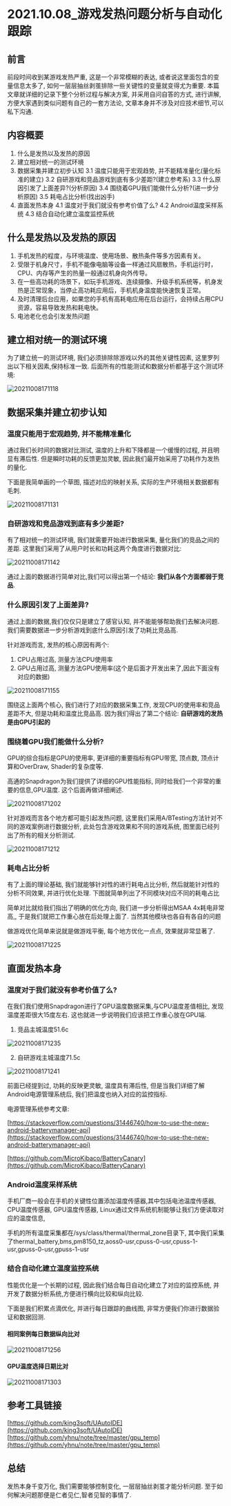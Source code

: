 # 2021.10.08_游戏发热问题分析与自动化跟踪

## 前言

前段时间收到某游戏发热严重, 这是一个非常模糊的表达, 或者说这里面包含的变量信息太多了, 如何一层层抽丝剥茧排除一些关键性的变量就变得尤为重要.
本篇文章就详细的记录下整个分析过程与解决方案, 并采用自问自答的方式, 进行讲解, 方便大家遇到类似问题有自己的一套方法论, 文章本身并不涉及对应技术细节,可以私下沟通.

## 内容概要

1. 什么是发热以及发热的原因
2. 建立相对统一的测试环境
3. 数据采集并建立初步认知
    3.1 温度只能用于宏观趋势, 并不能精准量化(量化标准的建立)
    3.2 自研游戏和竞品游戏到底有多少差距?(建立参考系)
    3.3 什么原因引发了上面差异?(分析原因)
    3.4 围绕着GPU我们能做什么分析?(进一步分析原因)
    3.5 耗电占比分析(找出凶手)
4. 直面发热本身
    4.1 温度对于我们就没有参考价值了么?
    4.2 Android温度采样系统
    4.3 结合自动化建立温度监控系统

## 什么是发热以及发热的原因

1. 手机发热的程度，与环境温度、使用场景、散热条件等多方因素有关。
2. 受限于机身尺寸，手机不能像电脑等设备一样通过风扇散热，手机运行时，CPU、内存等产生的热量一般通过机身向外传导。
3. 在一些高功耗的场景下，如玩手机游戏、连续摄像、升级手机系统等，机身发热是正常现象，当停止高功耗应用后，手机机身温度能快速恢复正常。
4. 及时清理后台应用，如果您的手机有高耗电应用在后台运行，会持续占用CPU资源，容易导致发热和耗电快。
5. 电池老化也会引发发热问题

## 建立相对统一的测试环境

为了建立统一的测试环境, 我们必须排除除游戏以外的其他关键性因素, 这里罗列出以下相关因素,保持标准一致. 后面所有的性能测试和数据分析都基于这个测试环境:

![20211008171118](https://cdn.jsdelivr.net/gh/yhnu/PicBed/20211008171118.png)

## 数据采集并建立初步认知

### 温度只能用于宏观趋势, 并不能精准量化

通过我们长时间的数据对比测试, 温度的上升和下降都是一个缓慢的过程, 并且明显有滞后性. 但是瞬时功耗的反馈更加灵敏, 因此我们最开始采用了功耗作为发热的量化.

下面是我简单画的一个草图, 描述对应的映射关系, 实际的生产环境相关数据都有毛刺.

![20211008171131](https://cdn.jsdelivr.net/gh/yhnu/PicBed/20211008171131.png)

### 自研游戏和竞品游戏到底有多少差距?

有了相对统一的测试环境, 我们就需要开始进行数据采集,  量化我们的竞品之间的差距. 这里我们采用了从用户时长和功耗这两个角度进行数据对比:

![20211008171142](https://cdn.jsdelivr.net/gh/yhnu/PicBed/20211008171142.png)

通过上面的数据进行简单对比,我们可以得出第一个结论: **我们从各个方面都弱于竞品**.

### 什么原因引发了上面差异?

通过上面的数据,我们仅仅只是建立了感官认知, 并不能能够帮助我们去解决问题. 我们需要数据进一步分析游戏到底什么原因引发了功耗比竞品高.

针对游戏而言, 发热的核心原因有两个:

1. CPU占用过高, 测量方法CPU使用率
2. GPU占用过高, 测量方法GPU使用率(这个是后面才开发出来了,因此下面没有对应的数据)

![20211008171155](https://cdn.jsdelivr.net/gh/yhnu/PicBed/20211008171155.png)

围绕这上面两个核心, 我们进行了对应的数据采集工作, 发现CPU的使用率和竞品差距不大, 但是功耗和温度比竞品高. 因为我们得出了第二个结论: **自研游戏的发热是由GPU引起的**

### 围绕着GPU我们能做什么分析?

GPU的综合指标是GPU的使用率, 更详细的重要指标有GPU带宽, 顶点数, 顶点计算和OverDraw, Shader的复杂度等.

高通的Snapdragon为我们提供了详细的GPU性能指标, 同时给我们一个非常的重要的信息,GPU温度. 这个后面再做详细阐述.

![20211008171202](https://cdn.jsdelivr.net/gh/yhnu/PicBed/20211008171202.png)

针对游戏而言各个地方都可能引起发热问题, 这里我们采用A/BTesting方法针对不同的游戏案例进行数据分析, 此处包含游戏效果和不同的游戏系统, 图里面已经列出了所有的相关分析测试.

![20211008171212](https://cdn.jsdelivr.net/gh/yhnu/PicBed/20211008171212.png)

### 耗电占比分析

有了上面的理论基础, 我们就能够针对性的进行耗电占比分析, 然后就能针对性的分析不同效果, 并进行优化处理. 下图就简单列出了不同模块对应不同的耗电占比

简单对比就给我们指出了明确的优化方向, 我们进一步分析得出MSAA 4x耗电非常高,, 于是我们就把工作重心放在后处理上面了. 当然其他模块也各自有各自的问题

做游戏优化简单来说就是做游戏平衡, 每个地方优化一点点, 效果就非常显著了.

![20211008171225](https://cdn.jsdelivr.net/gh/yhnu/PicBed/20211008171225.png)

## 直面发热本身

### 温度对于我们就没有参考价值了么?

在我们我们使用Snapdragon进行了GPU温度数据采集,与CPU温度差值相比, 发现温度差距很大15度左右. 这也就进一步说明我们应该把工作重心放在GPU端.

1. 竞品主城温度51.6c

![20211008171235](https://cdn.jsdelivr.net/gh/yhnu/PicBed/20211008171235.png)

2. 自研游戏主城温度71.5c

![20211008171241](https://cdn.jsdelivr.net/gh/yhnu/PicBed/20211008171241.png)

前面已经提到过, 功耗的反映更灵敏, 温度具有滞后性, 但是当我们详细了解Android电源管理系统后, 我们把温度也纳入对应的监控指标.

电源管理系统参考文章:

[https://stackoverflow.com/questions/31446740/how-to-use-the-new-android-batterymanager-api](https://stackoverflow.com/questions/31446740/how-to-use-the-new-android-batterymanager-api)

[https://github.com/MicroKibaco/BatteryCanary](https://github.com/MicroKibaco/BatteryCanary)

### Android温度采样系统

手机厂商一般会在手机的关键性位置添加温度传感器,其中包括电池温度传感器, CPU温度传感器, GPU温度传感器, Linux通过文件系统机制能够让我们方便读取对应的温度信息,

手机的所有温度采集都在/sys/class/thermal/thermal_zone目录下, 其中我们采集了thermal_battery,bms,pm8150_tz,aoss0-usr,cpuss-0-usr,cpuss-1-usr,gpuss-0-usr,gpuss-1-usr

### 结合自动化建立温度监控系统

性能优化是一个长期的过程, 因此我们结合每日自动化建立了对应的监控系统, 并开发了数据分析系统,方便进行横向比较和纵向比较.

下面是我们积累点滴优化, 并进行每日跟踪的曲线图, 非常方便我们你进行数据验证和数据回测.

#### 相同案例每日数据纵向比对

![20211008171256](https://cdn.jsdelivr.net/gh/yhnu/PicBed/20211008171256.png)

#### GPU温度选择日期比对

![20211008171303](https://cdn.jsdelivr.net/gh/yhnu/PicBed/20211008171303.png)

## 参考工具链接

[https://github.com/king3soft/UAutoIDE](https://github.com/king3soft/UAutoIDE)
[https://github.com/yhnu/note/tree/master/gpu_temp](https://github.com/yhnu/note/tree/master/gpu_temp)

## 总结

发热本身千变万化, 我们需要能够控制变化, 一层层抽丝剥茧才能分析问题. 至于如何解决问题那便是仁者见仁,智者见智的事情了.


